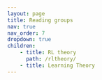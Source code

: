 ```yaml
---
layout: page
title: Reading groups
nav: true
nav_order: 7
dropdown: true
children:
    - title: RL theory
      path: /rltheory/
    - title: Learning Theory
---
```


  